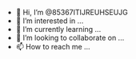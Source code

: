 - 👋 Hi, I’m @85367ITIJREUHSEUJG
- 👀 I’m interested in ...
- 🌱 I’m currently learning ...
- 💞️ I’m looking to collaborate on ...
- 📫 How to reach me ...

<!---
85367ITIJREUHSEUJG/85367ITIJREUHSEUJG is a ✨ special ✨ repository because its `README.md` (this file) appears on your GitHub profile.
You can click the Preview link to take a look at your changes.
--->
